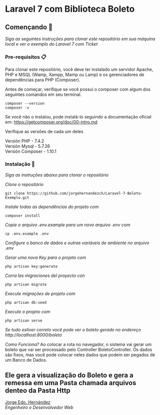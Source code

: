 # Laravel 7 com Biblioteca Boleto

## Començando 🚀

_Siga as seguintes instruções para clonar este repositório em sua máquina local e ver o exemplo do Laravel 7 com Ticket_

### Pre-requisitos 📋

Para clonar este repositório, você deve ter instalado um servidor Apache, PHP e MSQL (Wamp, Xampp, Mamp ou Lamp) e os gerenciadores de dependências para PHP (Composer).

Antes de começar, verifique se você possui o composer com algum dos seguintes comandos em seu terminal.
```
composer --version 
composer -v
```
Se você não o instalou, pode instalá-lo seguindo a documentação oficial em:
https://getcomposer.org/doc/00-intro.md

Verifique as versões de cada um deles

Versión PHP - 7.4.2  
Versión Mysql - 5.7.26  
Versión Composer - 1.10.1  

### Instalação 🔧

_Siga as instruções abaixo para clonar o repositório_

_Clone o repositório_

```
git clone https://github.com/jorgehernandezch/Laravel-7-Boleto-Exemplo.git
```

_Instale todas as dependências do projeto com_

```
composer install
```

_Copie o arquivo .env.example para um novo arquivo .env com_

```
cp .env.example .env
```
_Configure o banco de dados e outras variáveis ​​de ambiente no arquivo .env_

_Gerar uma nova Key para o projeto com_

```
php artisan key:generate
```

_Corra las migraciones del proyecto con_

```
php artisan migrate
```

_Execute migrações de projeto com_

```
php artisan db:seed
```
_Execute o projeto com_

```
php artisan serve
```

_Se tudo estiver correto você pode ver o boleto gerado no endereço http://localhost:8000/boleto_ 

_Como Funciona?_
Ao colocar a rota no navegador, o sistema vai gerar um boleto que vai ser processado pelo Controller BoletoController. Os dados são fixos, mas você pode colocar neles dados que podem ser pegados de um Banco de Dados.

Ele gera a visualização do Boleto e gera a remessa em uma Pasta chamada arquivos denteo da Pasta Http
---
[Jorge Edo. Hernández](https://github.com/jorgehernandezch)  
_Engenheiro e Desenvolvedor Web_
